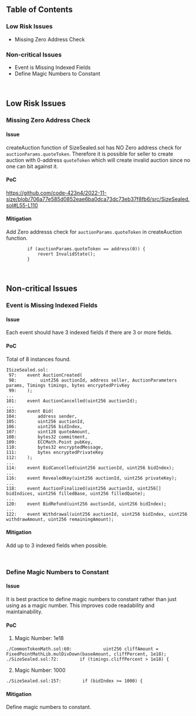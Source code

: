 ## Table of Contents
### Low Risk Issues
- Missing Zero Address Check 

### Non-critical Issues
- Event is Missing Indexed Fields
- Define Magic Numbers to Constant

&ensp;
## Low Risk Issues
### Missing Zero Address Check 

#### Issue
createAuction function of SizeSealed.sol has NO Zero address check for `auctionParams.quoteToken`.
Therefore it is possible for seller to create auction with 0-address `quoteToken` which will create invalid auction
since no one can bit against it.

#### PoC
https://github.com/code-423n4/2022-11-size/blob/706a77e585d0852eae6ba0dca73dc73eb37f8fb6/src/SizeSealed.sol#L55-L110

#### Mitigation
Add Zero addresss check for `auctionParams.quoteToken` in createAuction function.
```solidity
        if (auctionParams.quoteToken == address(0)) {
            revert InvalidState();
        }
```

&ensp;
## Non-critical Issues
### Event is Missing Indexed Fields

#### Issue
Each event should have 3 indexed fields if there are 3 or more fields.

#### PoC
Total of 8 instances found.
```
ISizeSealed.sol:
 97:    event AuctionCreated(
 98:         uint256 auctionId, address seller, AuctionParameters params, Timings timings, bytes encryptedPrivKey
 99:    );
...
101:    event AuctionCancelled(uint256 auctionId);
...
103:    event Bid(
104:        address sender,
105:        uint256 auctionId,
106:        uint256 bidIndex,
107:        uint128 quoteAmount,
108:        bytes32 commitment,
109:        ECCMath.Point pubKey,
110:        bytes32 encryptedMessage,
111:        bytes encryptedPrivateKey
112:    );
...
114:    event BidCancelled(uint256 auctionId, uint256 bidIndex);
...
116:    event RevealedKey(uint256 auctionId, uint256 privateKey);
...
118:    event AuctionFinalized(uint256 auctionId, uint256[] bidIndices, uint256 filledBase, uint256 filledQuote);
...
120:    event BidRefund(uint256 auctionId, uint256 bidIndex);
...
122:    event Withdrawal(uint256 auctionId, uint256 bidIndex, uint256 withdrawAmount, uint256 remainingAmount);
```

#### Mitigation
Add up to 3 indexed fields when possible.

&ensp;
### Define Magic Numbers to Constant

#### Issue
It is best practice to define magic numbers to constant rather than just using as a magic number.
This improves code readability and maintainability. 

#### PoC
1. Magic Number: 1e18
```solidity
./CommonTokenMath.sol:60:            uint256 cliffAmount = FixedPointMathLib.mulDivDown(baseAmount, cliffPercent, 1e18);
./SizeSealed.sol:72:        if (timings.cliffPercent > 1e18) {
```

2. Magic Number: 1000
```solidity
./SizeSealed.sol:157:        if (bidIndex >= 1000) {
```

#### Mitigation
Define magic numbers to constant.

&ensp;